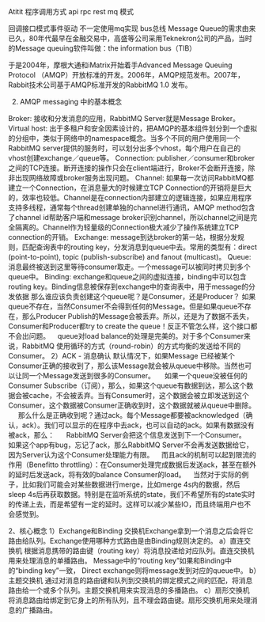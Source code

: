 Atitit 程序调用方式 api rpc rest mq 模式


回调接口模式事件驱动
不一定使用mq实现
bus总线
Message Queue的需求由来已久，80年代最早在金融交易中，高盛等公司采用Teknekron公司的产品，当时的Message queuing软件叫做：the information bus（TIB）

于是2004年，摩根大通和iMatrix开始着手Advanced Message Queuing Protocol （AMQP）开放标准的开发。2006年，AMQP规范发布。2007年，Rabbit技术公司基于AMQP标准开发的RabbitMQ 1.0 发布。

2. AMQP messaging 中的基本概念

Broker: 接收和分发消息的应用，RabbitMQ Server就是Message Broker。
Virtual host: 出于多租户和安全因素设计的，把AMQP的基本组件划分到一个虚拟的分组中，类似于网络中的namespace概念。当多个不同的用户使用同一个RabbitMQ server提供的服务时，可以划分出多个vhost，每个用户在自己的vhost创建exchange／queue等。
Connection: publisher／consumer和broker之间的TCP连接。断开连接的操作只会在client端进行，Broker不会断开连接，除非出现网络故障或broker服务出现问题。
Channel: 如果每一次访问RabbitMQ都建立一个Connection，在消息量大的时候建立TCP Connection的开销将是巨大的，效率也较低。Channel是在connection内部建立的逻辑连接，如果应用程序支持多线程，通常每个thread创建单独的channel进行通讯，AMQP method包含了channel id帮助客户端和message broker识别channel，所以channel之间是完全隔离的。Channel作为轻量级的Connection极大减少了操作系统建立TCP connection的开销。
Exchange: message到达broker的第一站，根据分发规则，匹配查询表中的routing key，分发消息到queue中去。常用的类型有：direct (point-to-point), topic (publish-subscribe) and fanout (multicast)。
Queue: 消息最终被送到这里等待consumer取走。一个message可以被同时拷贝到多个queue中。
Binding: exchange和queue之间的虚拟连接，binding中可以包含routing key。Binding信息被保存到exchange中的查询表中，用于message的分发依据
那么谁应该负责创建这个queue呢？是Consumer，还是Producer？
如果queue不存在，当然Consumer不会得到任何的Message。但是如果queue不存在，那么Producer Publish的Message会被丢弃。所以，还是为了数据不丢失，Consumer和Producer都try to create the queue！反正不管怎么样，这个接口都不会出问题。
   queue对load balance的处理是完美的。对于多个Consumer来说，RabbitMQ 使用循环的方式（round-robin）的方式均衡的发送给不同的Consumer。
2）ACK - 消息确认
默认情况下，如果Message 已经被某个Consumer正确的接收到了，那么该Message就会被从queue中移除。当然也可以让同一个Message发送到很多的Consumer。
    如果一个queue没被任何的Consumer Subscribe（订阅），那么，如果这个queue有数据到达，那么这个数据会被cache，不会被丢弃。当有Consumer时，这个数据会被立即发送到这个Consumer，这个数据被Consumer正确收到时，这个数据就被从queue中删除。
     那么什么是正确收到呢？通过ack。每个Message都要被acknowledged（确认，ack）。我们可以显示的在程序中去ack，也可以自动的ack。如果有数据没有被ack，那么：
     RabbitMQ Server会把这个信息发送到下一个Consumer。
    如果这个app有bug，忘记了ack，那么RabbitMQ Server不会再发送数据给它，因为Server认为这个Consumer处理能力有限。
   而且ack的机制可以起到限流的作用（Benefitto throttling）：在Consumer处理完成数据后发送ack，甚至在额外的延时后发送ack，将有效的balance Consumer的load。
   当然对于实际的例子，比如我们可能会对某些数据进行merge，比如merge 4s内的数据，然后sleep 4s后再获取数据。特别是在监听系统的state，我们不希望所有的state实时的传递上去，而是希望有一定的延时。这样可以减少某些IO，而且终端用户也不会感觉到。


2、核心概念
1）Exchange和Binding
交换机Exchange拿到一个消息之后会将它路由给队列。Exchange使用哪种方式路由是由Binding规则决定的。
a）直连交换机
根据消息携带的路由键（routing key）将消息投递给对应队列。直连交换机用来处理消息的单播路由。
Message中的“routing key”如果和Binding中的“binding key”一致， Direct exchange则将message发到对应的queue中。
b）主题交换机
通过对消息的路由键和队列到交换机的绑定模式之间的匹配，将消息路由给一个或多个队列。主题交换机用来实现消息的多播路由。
c）扇形交换机
将消息路由给绑定到它身上的所有队列，且不理会路由键。扇形交换机用来处理消息的广播路由。

